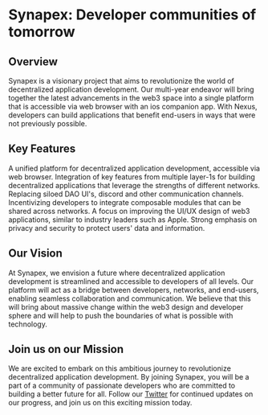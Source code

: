 

# Synapex: Developer communities of tomorrow

## Overview

Synapex is a visionary project that aims to revolutionize the world of decentralized application development. Our multi-year endeavor will bring together the latest advancements in the web3 space into a single platform that is accessible via web browser with an ios companion app. With Nexus, developers can build applications that benefit end-users in ways that were not previously possible.

## Key Features

A unified platform for decentralized application development, accessible via web browser.
Integration of key features from multiple layer-1s for building decentralized applications that leverage the strengths of different networks.
Replacing siloed DAO UI's, discord and other communication channels.
Incentivizing developers to integrate composable modules that can be shared across networks.
A focus on improving the UI/UX design of web3 applications, similar to industry leaders such as Apple.
Strong emphasis on privacy and security to protect users' data and information.

## Our Vision

At Synapex, we envision a future where decentralized application development is streamlined and accessible to developers of all levels. Our platform will act as a bridge between developers, networks, and end-users, enabling seamless collaboration and communication. We believe that this will bring about massive change within the web3 design and developer sphere and will help to push the boundaries of what is possible with technology.

## Join us on our Mission

We are excited to embark on this ambitious journey to revolutionize decentralized application development. By joining Synapex, you will be a part of a community of passionate developers who are committed to building a better future for all. Follow our [Twitter](twitter.com/devsuite) for continued updates on our progress, and join us on this exciting mission today.
